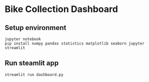 # Bike Collection Dashboard

## Setup environment
```
jupyter notebook
pip install numpy pandas statistics matplotlib seaborn jupyter streamlit 
```

## Run steamlit app
```
streamlit run dashboard.py
```
